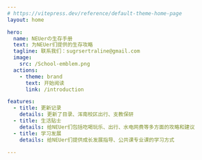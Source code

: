```yaml
---
# https://vitepress.dev/reference/default-theme-home-page
layout: home

hero:
  name: NEUerの生存手册
  text: 为NEUer们提供的生存攻略
  tagline: 联系我们：sugrsertraline@gmail.com
  image:
    src: /School-emblem.png
  actions:
    - theme: brand
      text: 开始阅读
      link: /introduction

features:
  - title: 更新记录
    details: 更新了目录、浑南校区出行、支教保研
  - title: 生活贴士
    details: 给NEUer们包括吃喝玩乐、出行、水电网费等多方面的攻略和建议
  - title: 学习发展
    details: 给NEUer们提供成长发展指导、公共课专业课的学习方式

---
```

